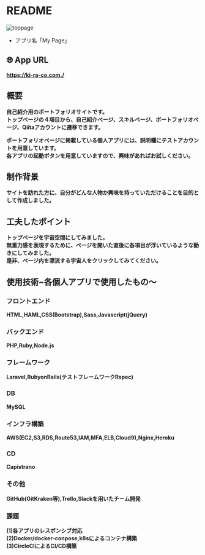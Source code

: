 # README
![toppage](app/assets/images/README.png)

* アプリ名「My Page」  

## 🌐 App URL  

**https://ki-ra-co.com./**  
  
## 概要  
**自己紹介用のポートフォリオサイトです。**  
**トップページの４項目から、自己紹介ページ、スキルページ、ポートフォリオページ、Qiitaアカウントに遷移できます。**  
  
**ポートフォリオページに掲載している個人アプリには、説明欄にテストアカウントを用意しています。**  
**各アプリの起動ボタンを用意していますので、興味があればお試しください。**  
  
## 制作背景  
**サイトを訪れた方に、自分がどんな人物か興味を持っていただけることを目的として作成しました。**  
  
## 工夫したポイント  
**トップページを宇宙空間にしてみました。**  
**無重力感を表現するために、ページを開いた直後に各項目が浮いているような動きにしてみました。**  
**是非、ページ内を漂流する宇宙人をクリックしてみてください。**  
  
## 使用技術~各個人アプリで使用したもの〜  
### フロントエンド  
**HTML,HAML,CSS(Bootstrap),Sass,Javascript(jQuery)**  
### バックエンド  
**PHP,Ruby,Node.js**
### フレームワーク  
**Laravel,RubyonRails(テストフレームワークRspec)**  
### DB  
**MySQL**  
### インフラ構築  
**AWS(EC2,S3,RDS,Route53,IAM,MFA,ELB,Cloud9),Nginx,Heroku**  
### CD  
**Capistrano**
### その他  
**GitHub(GitKraken等),Trello,Slackを用いたチーム開発**  
### 課題
**(1)各アプリのレスポンシブ対応**  
**(2)Docker/docker-conpose,k8sによるコンテナ構築**  
**(3)CircleCIによるCI/CD構築**

